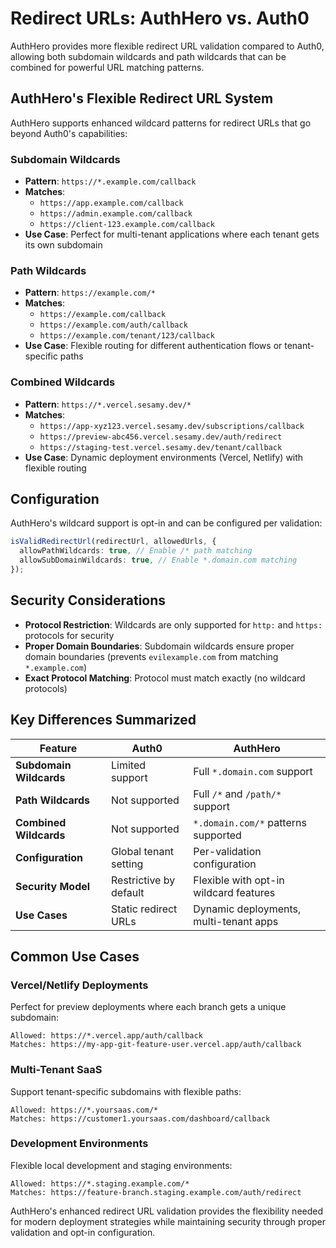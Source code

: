 # Redirect URLs: AuthHero vs. Auth0

AuthHero provides more flexible redirect URL validation compared to Auth0, allowing both subdomain wildcards and path wildcards that can be combined for powerful URL matching patterns.

## AuthHero's Flexible Redirect URL System

AuthHero supports enhanced wildcard patterns for redirect URLs that go beyond Auth0's capabilities:

### Subdomain Wildcards

- **Pattern**: `https://*.example.com/callback`
- **Matches**:
  - `https://app.example.com/callback`
  - `https://admin.example.com/callback`
  - `https://client-123.example.com/callback`
- **Use Case**: Perfect for multi-tenant applications where each tenant gets its own subdomain

### Path Wildcards

- **Pattern**: `https://example.com/*`
- **Matches**:
  - `https://example.com/callback`
  - `https://example.com/auth/callback`
  - `https://example.com/tenant/123/callback`
- **Use Case**: Flexible routing for different authentication flows or tenant-specific paths

### Combined Wildcards

- **Pattern**: `https://*.vercel.sesamy.dev/*`
- **Matches**:
  - `https://app-xyz123.vercel.sesamy.dev/subscriptions/callback`
  - `https://preview-abc456.vercel.sesamy.dev/auth/redirect`
  - `https://staging-test.vercel.sesamy.dev/tenant/callback`
- **Use Case**: Dynamic deployment environments (Vercel, Netlify) with flexible routing

## Configuration

AuthHero's wildcard support is opt-in and can be configured per validation:

```typescript
isValidRedirectUrl(redirectUrl, allowedUrls, {
  allowPathWildcards: true, // Enable /* path matching
  allowSubDomainWildcards: true, // Enable *.domain.com matching
});
```

## Security Considerations

- **Protocol Restriction**: Wildcards are only supported for `http:` and `https:` protocols for security
- **Proper Domain Boundaries**: Subdomain wildcards ensure proper domain boundaries (prevents `evilexample.com` from matching `*.example.com`)
- **Exact Protocol Matching**: Protocol must match exactly (no wildcard protocols)

## Key Differences Summarized

| Feature                 | Auth0                  | AuthHero                               |
| ----------------------- | ---------------------- | -------------------------------------- |
| **Subdomain Wildcards** | Limited support        | Full `*.domain.com` support            |
| **Path Wildcards**      | Not supported          | Full `/*` and `/path/*` support        |
| **Combined Wildcards**  | Not supported          | `*.domain.com/*` patterns supported    |
| **Configuration**       | Global tenant setting  | Per-validation configuration           |
| **Security Model**      | Restrictive by default | Flexible with opt-in wildcard features |
| **Use Cases**           | Static redirect URLs   | Dynamic deployments, multi-tenant apps |

## Common Use Cases

### Vercel/Netlify Deployments

Perfect for preview deployments where each branch gets a unique subdomain:

```
Allowed: https://*.vercel.app/auth/callback
Matches: https://my-app-git-feature-user.vercel.app/auth/callback
```

### Multi-Tenant SaaS

Support tenant-specific subdomains with flexible paths:

```
Allowed: https://*.yoursaas.com/*
Matches: https://customer1.yoursaas.com/dashboard/callback
```

### Development Environments

Flexible local development and staging environments:

```
Allowed: https://*.staging.example.com/*
Matches: https://feature-branch.staging.example.com/auth/redirect
```

AuthHero's enhanced redirect URL validation provides the flexibility needed for modern deployment strategies while maintaining security through proper validation and opt-in configuration.
